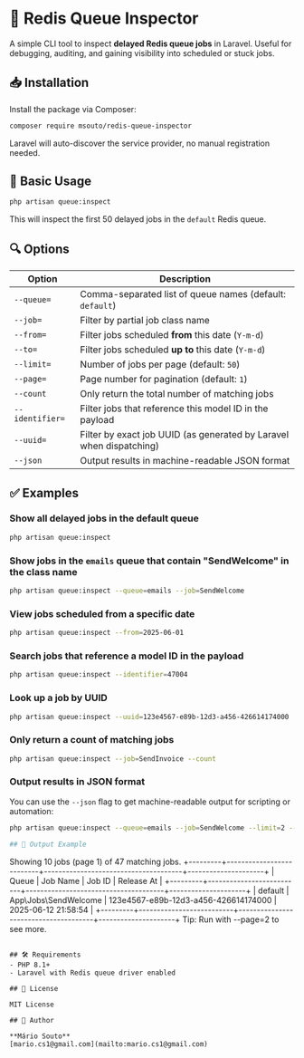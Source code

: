 # 🧭 Redis Queue Inspector

A simple CLI tool to inspect **delayed Redis queue jobs** in Laravel. Useful for debugging, auditing, and gaining visibility into scheduled or stuck jobs.

## 📥 Installation

Install the package via Composer:

```bash
composer require msouto/redis-queue-inspector
```

Laravel will auto-discover the service provider, no manual registration needed.

## 🚀 Basic Usage

```bash
php artisan queue:inspect
```

This will inspect the first 50 delayed jobs in the `default` Redis queue.

## 🔍 Options

| Option            | Description                                                                 |
|-------------------|-----------------------------------------------------------------------------|
| `--queue=`        | Comma-separated list of queue names (default: `default`)                   |
| `--job=`          | Filter by partial job class name                                            |
| `--from=`         | Filter jobs scheduled **from** this date (`Y-m-d`)                          |
| `--to=`           | Filter jobs scheduled **up to** this date (`Y-m-d`)                         |
| `--limit=`        | Number of jobs per page (default: `50`)                                     |
| `--page=`         | Page number for pagination (default: `1`)                                   |
| `--count`         | Only return the total number of matching jobs                               |
| `--identifier=`   | Filter jobs that reference this model ID in the payload                     |
| `--uuid=`         | Filter by exact job UUID (as generated by Laravel when dispatching)         |
| `--json`          | Output results in machine-readable JSON format                              |

## ✅ Examples

### Show all delayed jobs in the default queue
```bash
php artisan queue:inspect
```

### Show jobs in the `emails` queue that contain "SendWelcome" in the class name
```bash
php artisan queue:inspect --queue=emails --job=SendWelcome
```

### View jobs scheduled from a specific date
```bash
php artisan queue:inspect --from=2025-06-01
```

### Search jobs that reference a model ID in the payload
```bash
php artisan queue:inspect --identifier=47004
```

### Look up a job by UUID
```bash
php artisan queue:inspect --uuid=123e4567-e89b-12d3-a456-426614174000
```

### Only return a count of matching jobs
```bash
php artisan queue:inspect --job=SendInvoice --count
```

### Output results in JSON format

You can use the `--json` flag to get machine-readable output for scripting or automation:

```bash
php artisan queue:inspect --queue=emails --job=SendWelcome --limit=2 --json

## 📌 Output Example

```
Showing 10 jobs (page 1) of 47 matching jobs.
+---------+--------------------------+--------------------------------------+---------------------+
| Queue   | Job Name                 | Job ID                               | Release At          |
+---------+--------------------------+--------------------------------------+---------------------+
| default | App\Jobs\SendWelcome     | 123e4567-e89b-12d3-a456-426614174000 | 2025-06-12 21:58:54 |
+---------+--------------------------+--------------------------------------+---------------------+
Tip: Run with --page=2 to see more.
```

## 🛠 Requirements
- PHP 8.1+
- Laravel with Redis queue driver enabled

## 📄 License

MIT License

## 👤 Author

**Mário Souto**  
[mario.cs1@gmail.com](mailto:mario.cs1@gmail.com)
